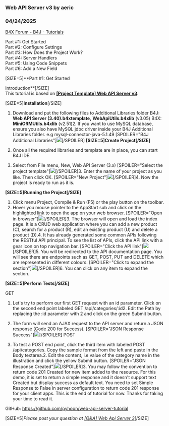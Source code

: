 ### Web API Server v3 by aeric
### 04/24/2025
[B4X Forum - B4J - Tutorials](https://www.b4x.com/android/forum/threads/163824/)

Part #1: Get Started  
Part #2: Configure Settings  
Part #3: How Does the Project Work?  
Part #4: Server Handlers  
Part #5: Using Code Snippets  
Part #6: Add a New Field  
  
[SIZE=5]**Part #1: Get Started  
  
Introduction**[/SIZE]  
This tutorial is based on [**[Project Template] Web API Server v3**](https://www.b4x.com/android/forum/threads/project-template-web-api-server-v3.163725/).  
  
[SIZE=5]**Installation**[/SIZE]  

1. Download and put the following files to Additional Libraries folder
B4J: **Web API Server (3.40).b4xtemplate,** **WebApiUtils.b4xlib** (v3.05)
B4X: **MiniORMUtils.b4xlib** (v2.51)2. If you want to use MySQL database, ensure you also have MySQL jdbc driver inside your B4J Additional Libraries folder.
e.g mysql-connector-java-5.1.49
[SPOILER="B4J Additional Libraries"]![](https://www.b4x.com/android/forum/attachments/163588)[/SPOILER]
**[SIZE=5]Create Project[/SIZE]**  

1. Once all the required libraries and template are in place, you can start B4J IDE.
2. Select from File menu, New, Web API Server (3.x)
[SPOILER="Select the project template"]![](https://www.b4x.com/android/forum/attachments/163589)[/SPOILER]3. Enter the name of your project as you like. Then click OK.
[SPOILER="New Project"]![](https://www.b4x.com/android/forum/attachments/163590)[/SPOILER]4. Now the project is ready to run as it is.

**[SIZE=5]Running the Project[/SIZE]**  

1. Click menu Project, Compile & Run (F5) or the play button on the toolbar.
2. Hover you mouse pointer to the AppStart sub and click on the highlighted link to open the app on your web browser.
[SPOILER="Open in browser"]![](https://www.b4x.com/android/forum/attachments/163591)[/SPOILER]3. The browser will open and load the index page.
It is a CRUD web application where you can add a new product (C), search for a product (R), edit an existing product (U) and delete a product (D).4. It has already generated some common APIs following the RESTful API principal.
To see the list of APIs, click the API link with a gear icon on top navigation bar.
[SPOILER="Click the API link"]![](https://www.b4x.com/android/forum/attachments/163596)[/SPOILER]5. You will be redirected to the API documentation page.
You will see there are endpoints such as GET, POST, PUT and DELETE which are represented in different colours.
[SPOILER="Click to expand the section"]![](https://www.b4x.com/android/forum/attachments/163595)[/SPOILER]6. You can click on any item to expand the section.

**[SIZE=5]Perform Tests[/SIZE]**  
  
GET  

1. Let's try to perform our first GET request with an id parameter.
Click on the second end point labeled GET /api/categories/:id2. Edit the Path by replacing the :id parameter with 2 and click on the green Submit button.
3. The form will send an AJAX request to the API server and return a JSON response (Code 200 for Success).
[SPOILER="JSON Response Success"]![](https://www.b4x.com/android/forum/attachments/163598)[/SPOILER]
POST  

1. To test a POST end point, click the third item with labeled POST /api/categories.
Copy the sample format from the left and paste in the Body textarea.2. Edit the content, i.e value of the category name in the illustration and click the yellow Submit button.
[SPOILER="JSON Response Created"]![](https://www.b4x.com/android/forum/attachments/163599)[/SPOILER]3. You may follow the convention to return code 201 Created for new item added to the resource.
For this demo, it is set to return a simple response and it doesn't support text Created but display success as default text.
You need to set Simple Response to False in server configuration to return code 201 response for your client apps.
This is the end of tutorial for now. Thanks for taking your time to read it.  
  
GitHub: <https://github.com/pyhoon/web-api-server-tutorial>  
  

[SIZE=5]*Please post your question at [[Q&A] Web Api Server 3](https://www.b4x.com/android/forum/threads/q-a-web-api-server-3.163862/)*[/SIZE]